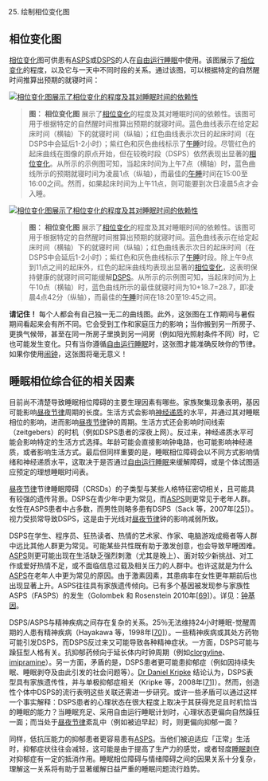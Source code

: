  25. 绘制相位变化图

## 相位变化图

[相位变化](https://supermemo.guru/wiki/Phase_shift)图可供患有[ASPS](https://supermemo.guru/wiki/ASPS)或[DSPS](https://supermemo.guru/wiki/DSPS)的人在[自由运行睡眠](https://supermemo.guru/wiki/Free_running_sleep)中使用。该图展示了[相位变化](https://supermemo.guru/wiki/Phase_shift)的程度，以及它与一天中不同时段的关系。通过该图，可以根据特定的自然醒时间推算出预期的就寝时间：

[![相位变化图展示了相位变化的程度及其对睡眠时间的依赖性](https://supermemo.guru/images/thumb/a/a9/Phase_shift_graph.jpg/600px-Phase_shift_graph.jpg)](https://supermemo.guru/wiki/File:Phase_shift_graph.jpg)

> **图：** **相位变化图** 展示了[相位变化](https://supermemo.guru/wiki/Phase_shift)的程度及其对睡眠时间的依赖性。该图可用于根据特定的自然醒时间推算出预期的就寝时间。蓝色曲线表示在给定起床时间（横轴）下的就寝时间（纵轴）；红色曲线表示次日的起床时间（在DSPS中会延后1-2小时）；紫红色和灰色曲线标示了[午睡](https://supermemo.guru/wiki/Siesta)时段。尽管红色的起床曲线在图像的原点开始，但在较晚时段（DSPS）依然表现出显著的[相位变化](https://supermemo.guru/wiki/Phase_shift)。从所示的示例图可知，当起床时间为上午7点（横轴）时，蓝色曲线所示的预期就寝时间为凌晨1点（纵轴），而最佳的[午睡](https://supermemo.guru/wiki/Siesta)时间在15:00至16:00之间。然而，如果起床时间为上午11点，则可能要到次日凌晨5点才会入睡。

[![相位变化图展示了相位变化的程度及其对睡眠时间的依赖性](https://supermemo.guru/images/thumb/5/53/Phase_shift_graph_in_SleepChart.png/600px-Phase_shift_graph_in_SleepChart.png)](https://supermemo.guru/wiki/File:Phase_shift_graph_in_SleepChart.png)

> **图：** **相位变化图** 展示了[相位变化](https://supermemo.guru/wiki/Phase_shift)的程度及其对睡眠时间的依赖性。该图可用于根据特定的自然醒时间推算出预期的就寝时间。蓝色曲线表示在给定起床时间（横轴）下的就寝时间（纵轴）；红色曲线表示次日的起床时间（在DSPS中会延后1-2小时）；紫红色和灰色曲线标示了[午睡](https://supermemo.guru/wiki/Siesta)时段。除上午9点到11点之间的起床外，红色的起床曲线均表现出显著的[相位变化](https://supermemo.guru/wiki/Phase_shift)，这表明保持健康的就寝时间可能缓解[DSPS](https://supermemo.guru/wiki/DSPS)。从所示的示例图可知，当起床时间为上午10点（横轴）时，蓝色曲线所示的最佳就寝时间为10+18.7=28.7，即凌晨4点42分（纵轴），而最佳的[午睡](https://supermemo.guru/wiki/Siesta)时间在18:20至19:45之间。

**请记住！** 每个人都会有自己独一无二的曲线图。此外，这张图在工作期间与暑假期间看起来会有所不同。它会受到工作和家庭压力的影响；当你搬到另一所房子、更换气候带，甚至在同一所房子里换到另一间房（例如阳光照射条件不同）时，它也可能发生变化。只有当你遵循[自由运行睡眠](https://supermemo.guru/wiki/Formula_for_good_sleep:_free_running_sleep)时，这张图才能准确反映你的节律。如果你使用[闹钟](https://supermemo.guru/wiki/Alarm_clock)，这张图将毫无意义！

## 睡眠相位综合征的相关因素

目前尚不清楚导致睡眠相位障碍的主要生理因素有哪些。家族聚集现象表明，基因可能影响[昼夜节律](https://supermemo.guru/wiki/Good_sleep,_good_learning,_good_life:_Glossary#circadian_sleep_component)周期的长度。生活方式会影响[神经递质](http://en.wikipedia.org/wiki/Neurotransmitter)的水平，并通过其对睡眠相位的影响，进而影响[昼夜节律](https://supermemo.guru/wiki/Good_sleep,_good_learning,_good_life:_Glossary#circadian_sleep_component)钟的周期。生活方式还会影响时间线索（zeitgebers）的时机（例如DSPS患者的深夜上网）。反过来，神经递质水平可能会影响特定的生活方式选择。年龄可能会直接影响钟电路，也可能影响神经递质，或者影响生活方式。最后但同样重要的是，睡眠相位障碍会以不同方式影响情绪和神经递质水平，这取决于是否通过[自由运行睡眠](https://supermemo.guru/wiki/Formula_for_good_sleep:_free_running_sleep)来缓解障碍，或是个体试图适应预定的理想睡眠时间表。

[昼夜节律](https://supermemo.guru/wiki/Good_sleep,_good_learning,_good_life:_Glossary#circadian_sleep_component)节律睡眠障碍（CRSDs）的子类型与某些人格特征密切相关，且可能具有较强的遗传背景。DSPS在青少年中更为常见，而[ASPS](https://supermemo.guru/wiki/Good_sleep,_good_learning,_good_life:_Glossary#ASPS)则更常见于老年人群。女性在ASPS患者中占多数，而男性则略多患有DSPS（Sack 等，2007年[[25\]](https://supermemo.guru/wiki/Good_sleep,_good_learning,_good_life#cite_note-sack-2007-25)）。视力受损常导致DSPS，这是由于光线对[昼夜节律](https://supermemo.guru/wiki/Good_sleep,_good_learning,_good_life:_Glossary#circadian_sleep_component)钟的影响减弱所致。

DSPS在学生、程序员、狂热读者、热情的艺术家、作家、电脑游戏成瘾者等人群中远比其他人群更为常见。可能某些共性既有助于激发创意，也会导致早睡困难。[ASPS](https://supermemo.guru/wiki/Good_sleep,_good_learning,_good_life:_Glossary#ASPS)则更可能出现在生活缺乏强烈刺激（尤其是晚上）、面对较少新挑战、对工作或爱好热情不足，或不面临信息过载及相关压力的人群中。也许这就是为什么[ASPS](https://supermemo.guru/wiki/Good_sleep,_good_learning,_good_life:_Glossary#ASPS)在老年人中更为常见的原因。由于激素因素，其患病率在女性更年期前后也出现显著上升。ASPS往往具有家族遗传倾向。已有多个基因被发现参与家族性ASPS（FASPS）的发生（Golombek 和 Rosenstein 2010年[[69\]](https://supermemo.guru/wiki/Good_sleep,_good_learning,_good_life#cite_note-69)）。详见：[钟基因](https://supermemo.guru/wiki/Body_clock_genes#Clock_genes)。

DSPS/ASPS与精神疾病之间存在复杂的关系。25％无法维持24小时睡眠-觉醒周期的人患有精神疾病（Hayakawa 等，1998年[[70\]](https://supermemo.guru/wiki/Good_sleep,_good_learning,_good_life#cite_note-70)）。一些精神疾病或其处方药物可能引发DSPS，而DSPS反过来又可能导致各种精神症状。一方面，DSPS可能与躁狂型人格有关。抗抑郁药倾向于延长体内时钟周期（例如[clorgyline](http://en.wikipedia.org/wiki/Clorgyline)、[imipramine](http://en.wikipedia.org/wiki/Imipramine)）。另一方面，矛盾的是，DSPS患者更可能患抑郁症（例如因持续失眠、睡眠剥夺及由此引发的社会问题等）。[Dr Daniel Kripke](https://supermemo.guru/wiki/How_long_should_we_sleep%3F#Jim_Horne_and_Daniel_Kripke) 结论认为，DSPS表型具有家族遗传性，并与单极抑郁症相关（Kripke 等，2008年[[71\]](https://supermemo.guru/wiki/Good_sleep,_good_learning,_good_life#cite_note-71)）。然而，创造性个体中DSPS的流行表明这些关联还需进一步研究。或许一些矛盾可以通过这样一个事实解释：DSPS患者的心理状态在很大程度上取决于其获得充足且时机恰当的睡眠的能力？当睡眠充足、采用自由运行睡眠计划时，心理状态更偏向自然躁狂一面；而当处于[昼夜节律](https://supermemo.guru/wiki/Good_sleep,_good_learning,_good_life:_Glossary#circadian_sleep_component)紊乱中（例如被迫早起）时，则更偏向抑郁一面？

同样，低抗压能力的抑郁患者更容易患有[ASPS](https://supermemo.guru/wiki/Good_sleep,_good_learning,_good_life:_Glossary#ASPS)。当他们被迫适应「正常」生活时，抑郁症状往往会减轻，这可能是由于提高了生产力的感觉，或者轻度[睡眠剥夺](https://supermemo.guru/wiki/Good_sleep,_good_learning,_good_life:_Glossary#sleep_deprivation)对抑郁症有一定的抵消作用。睡眠相位障碍与情绪障碍之间的因果关系十分复杂，理解这一关系将有助于显著缓解日益严重的睡眠问题流行趋势。